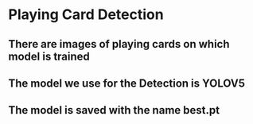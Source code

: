 # Playing Card Detection
## There are images of playing cards on which model is trained
## The model we use for the Detection is YOLOV5
## The model is saved with the name best.pt

